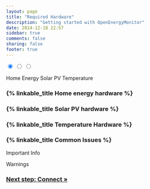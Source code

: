 ```yaml
---
layout: page
title: "Required Hardware"
description: "Getting started with OpenEnergyMonitor"
date: 2014-12-18 22:57
sidebar: true
comments: false
sharing: false
footer: true
---
```


<div class='install-instructions-container' markdown='0'>
<input name='install-instructions' type='radio' id='home-energy-hardware' checked>
<input name='install-instructions' type='radio' id='solar-pv-hardware'>
<input name='install-instructions' type='radio' id='temperature-hardware'>

<label class='menu-selector energy' for='home-energy-hardware'>Home Energy</label>
<label class='menu-selector solarpv' for='solar-pv-hardware'>Solar PV</label>
<label class='menu-selector temperature' for='temperature-hardware'>Temperature</label>

<div class='install-instructions energy' markdown='1'>

### {% linkable_title Home energy hardware %}

</div> <!-- INSTALL-INSTRUCTIONS NORMAL -->





<div class='install-instructions solarpv' markdown='1'>


### {% linkable_title Solar PV hardware %}


</div> <!-- INSTALL-INSTRUCTIONS DOCKER -->




<div class='install-instructions temperature' markdown='1'>



### {% linkable_title Temperature Hardware %}

</div> <!-- INSTALL-INSTRUCTIONS RASPBERRY -->


</div>



### {% linkable_title Common Issues %}

<p class='note'>
Important Info
</p>

<p class='note warning'>
Warnings
</p>

### [Next step: Connect &raquo;](/getting-started/connect/)
